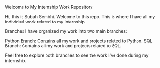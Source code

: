 Welcome to My Internship Work Repository

Hi, this is Subah Sembhi. Welcome to this repo. This is where I have all my individual work related to my internship.

Branches
I have organized my work into two main branches:
  
  Python Branch: Contains all my work and projects related to Python.
  SQL Branch: Contains all my work and projects related to SQL.

Feel free to explore both branches to see the work I've done during my internship.
